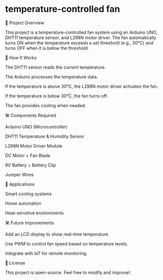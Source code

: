 # temperature-controlled fan
📌 Project Overview

This project is a temperature-controlled fan system using an Arduino UNO, DHT11 temperature sensor, and L298N motor driver. The fan automatically turns ON when the temperature exceeds a set threshold (e.g., 30°C) and turns OFF when it is below the threshold.

🚀 How It Works

The DHT11 sensor reads the current temperature.

The Arduino processes the temperature data.

If the temperature is above 30°C, the L298N motor driver activates the fan.

If the temperature is below 30°C, the fan turns off.

The fan provides cooling when needed.

🛠️ Components Required

Arduino UNO (Microcontroller)

DHT11 Temperature & Humidity Sensor

L298N Motor Driver Module

DC Motor + Fan Blade

9V Battery + Battery Clip

Jumper Wires

🎯 Applications

Smart cooling systems

Home automation

Heat-sensitive environments

🛠️ Future Improvements

Add an LCD display to show real-time temperature.

Use PWM to control fan speed based on temperature levels.

Integrate with IoT for remote monitoring.

📜 License

This project is open-source. Feel free to modify and improve!.
